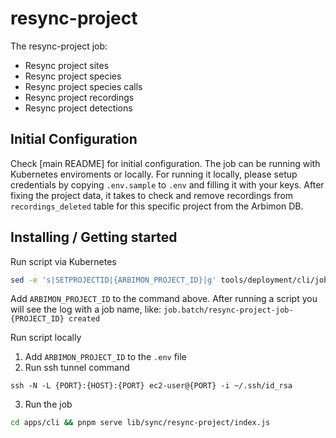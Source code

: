 # resync-project

The resync-project job:

- Resync project sites
- Resync project species
- Resync project species calls
- Resync project recordings
- Resync project detections

## Initial Configuration

Check [main README] for initial configuration.
The job can be running with Kubernetes enviroments or locally.
For running it locally, please setup credentials by copying `.env.sample` to `.env` and filling it with your keys.
After fixing the project data, it takes to check and remove recordings from `recordings_deleted` table for this
specific project from the Arbimon DB.

## Installing / Getting started

Run script via Kubernetes

```sh
sed -e 's|SETPROJECTID|{ARBIMON_PROJECT_ID}|g' tools/deployment/cli/job-resync-project.example.yaml | kubectl apply -f -
```

Add `ARBIMON_PROJECT_ID` to the command above. After running a script you will see the log with a job name, like: `job.batch/resync-project-job-{PROJECT_ID} created`

Run script locally

1. Add `ARBIMON_PROJECT_ID` to the `.env` file
2. Run ssh tunnel command

```
ssh -N -L {PORT}:{HOST}:{PORT} ec2-user@{PORT} -i ~/.ssh/id_rsa
```

3. Run the job

```sh
cd apps/cli && pnpm serve lib/sync/resync-project/index.js
```
